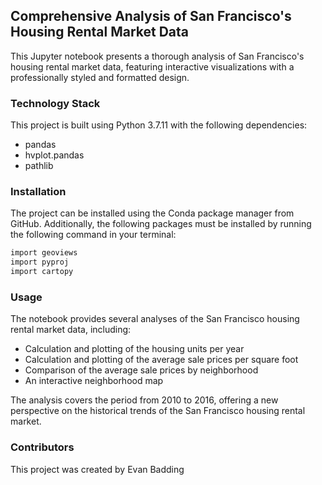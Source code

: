 ## Comprehensive Analysis of San Francisco's Housing Rental Market Data

This Jupyter notebook presents a thorough analysis of San Francisco's housing rental market data, featuring interactive visualizations with a professionally styled and formatted design.

### Technology Stack
This project is built using Python 3.7.11 with the following dependencies:

- pandas
- hvplot.pandas
- pathlib

### Installation
The project can be installed using the Conda package manager from GitHub. Additionally, the following packages must be installed by running the following command in your terminal:

```bash
import geoviews
import pyproj
import cartopy
```

### Usage
The notebook provides several analyses of the San Francisco housing rental market data, including:

- Calculation and plotting of the housing units per year
- Calculation and plotting of the average sale prices per square foot
- Comparison of the average sale prices by neighborhood
- An interactive neighborhood map

The analysis covers the period from 2010 to 2016, offering a new perspective on the historical trends of the San Francisco housing rental market.

### Contributors
This project was created by Evan Badding
